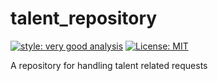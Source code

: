 # talent_repository

[![style: very good analysis][very_good_analysis_badge]][very_good_analysis_link]
[![License: MIT][license_badge]][license_link]

A repository for handling talent related requests

[license_badge]: https://img.shields.io/badge/license-MIT-blue.svg
[license_link]: https://opensource.org/licenses/MIT
[very_good_analysis_badge]: https://img.shields.io/badge/style-very_good_analysis-B22C89.svg
[very_good_analysis_link]: https://pub.dev/packages/very_good_analysis